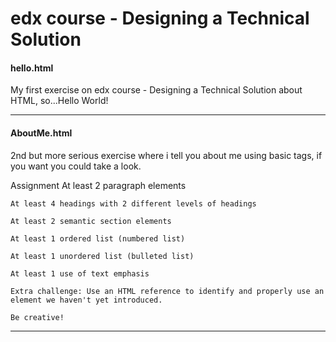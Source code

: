 # edx course - Designing a Technical Solution

<h4>hello.html</h4>
My first exercise on edx course - Designing a Technical Solution about HTML,
so...Hello World!
<hr>
<h4>AboutMe.html</h4>
2nd but more serious exercise where i tell you about me using basic tags, if you want you could take a look.

Assignment
    At least 2 paragraph elements

    At least 4 headings with 2 different levels of headings

    At least 2 semantic section elements

    At least 1 ordered list (numbered list)

    At least 1 unordered list (bulleted list)

    At least 1 use of text emphasis

    Extra challenge: Use an HTML reference to identify and properly use an element we haven't yet introduced.

    Be creative!
<hr>
